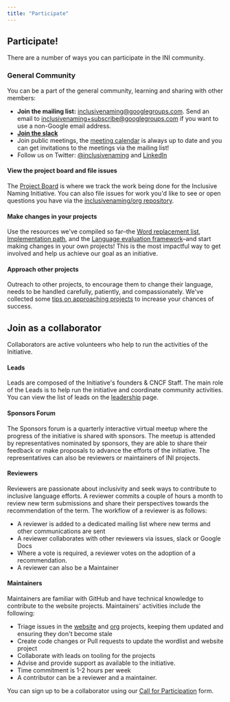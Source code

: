 ```yaml
---
title: "Participate"
---
```


## Participate!

There are a number of ways you can participate in the INI community.

### General Community

You can be a part of the general community, learning and sharing with other members:

- **Join the mailing list:** [inclusivenaming@googlegroups.com](https://groups.google.com/g/inclusivenaming). Send an email to <inclusivenaming+subscribe@googlegroups.com> if you want to use a non-Google email address.
- **[Join the slack](https://communityinviter.com/apps/inclusive-naming/invite)**
- Join public meetings, the [meeting calendar](/calendar) is always up to date and you can get invitations to the meetings via the mailing list!
- Follow us on Twitter: [@inclusivenaming](https://twitter.com/inclusivenaming) and [LinkedIn](https://www.linkedin.com/company/inclusive-naming/)


#### View the project board and file issues

The [Project Board](https://github.com/orgs/inclusivenaming/projects/1) is where we track the work being done for the Inclusive Naming Initiative. You can also file issues for work you'd like to see or open questions you have via the [inclusivenaming/org repository](https://github.com/inclusivenaming/org/issues).

#### Make changes in your projects

Use the resources we've compiled so far–the [Word replacement list](/word-lists/overview), [Implementation path](/language/implementation-path), and the [Language evaluation framework](/language/evaluation-framework)–and start making changes in your own projects! This is the most impactful way to get involved and help us achieve our goal as an initiative.

#### Approach other projects

Outreach to other projects, to encourage them to change their language, needs to be handled carefully, patiently, and
compassionately. We've collected some [tips on approaching projects](/outreach) to increase your chances of success.

## Join as a collaborator

Collaborators are active volunteers who help to run the activities of the Initiative.

#### Leads

Leads are composed of the Initiative's founders & CNCF Staff. The main role of the Leads is to help run the initiative and coordinate community activities. You can view the list of leads on the [leadership](/leadership) page.

#### Sponsors Forum

The Sponsors forum is a quarterly interactive virtual meetup where the progress of the initiative is shared with sponsors. The meetup is attended by representatives nominated by sponsors, they are able to share their feedback or make proposals to advance the efforts of the initiative. The representatives can also be reviewers or maintainers of INI projects.

#### Reviewers

Reviewers are passionate about inclusivity and seek ways to contribute to inclusive language efforts. A reviewer commits a couple of hours a month to review new term submissions and share their perspectives towards the recommendation of the term. The workflow of a reviewer is as follows:

- A reviewer is added to a dedicated mailing list where new terms and other communications are sent
- A reviewer collaborates with other reviewers via issues, slack or Google Docs
- Where a vote is required, a reviewer votes on the adoption of a recommendation.
- A reviewer can also be a Maintainer


#### Maintainers

Maintainers are familiar with GitHub and have technical knowledge to contribute to the website projects. Maintainers' activities include the following:

- Triage issues in the [website](https://github.com/inclusivenaming/website) and [org](https://github.com/inclusivenaming/org) projects, keeping them updated and ensuring they don't become stale
- Create code changes or Pull requests to update the wordlist and website project
- Collaborate with leads on tooling for the projects
- Advise and provide support as available to the initiative.
- Time commitment is 1-2 hours per week
- A contributor can be a reviewer and a maintainer.


You can sign up to be a collaborator using our [Call for Participation](https://forms.gle/wkaqTmhvSwgPn69t7) form.